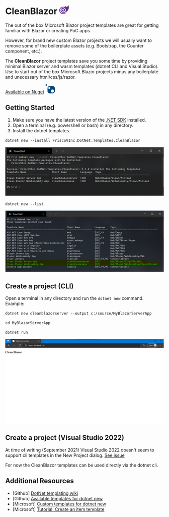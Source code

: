 # CleanBlazor <img src="https://github.com/fvilches17/CleanBlazor/blob/main/images/blazor-logo.png" height="30">
The out of the box Microsoft Blazor project templates are great for getting familiar with Blazor or creating PoC apps.

However, for brand new custom Blazor projects we will usually want to remove some of the boilerplate assets (e.g. Bootstrap, the Counter component, etc.).

The **CleanBlazor** project templates save you some time by providing minimal Blazor server and wasm templates (dotnet CLI and Visual Studio). Use to start out of the box Microsoft Blazor projects minus any boilerplate and unecessary html/css/js/razor.

[Available on Nuget](https://www.nuget.org/packages/FriscoVInc.DotNet.Templates.CleanBlazor/) <img src="https://github.com/fvilches17/CleanBlazor/blob/main/images/nuget-logo.svg" height="30">

## Getting Started
1. Make sure you have the latest version of the [.NET SDK](https://dotnet.microsoft.com/download/dotnet/) installed.
2. Open a terminal (e.g. powershell or bash) in any directory.
3. Install the dotnet templates.
```
dotnet new --install FriscoVInc.DotNet.Templates.CleanBlazor
```
![successfull install](https://github.com/fvilches17/CleanBlazor/blob/main/images/dotnet-new-install.png)
```
dotnet new --list
```
![listing dotnet templates](https://github.com/fvilches17/CleanBlazor/blob/main/images/dotnet-list.png)

## Create a project (CLI)
Open a terminal in any directory and run the ```dotnet new``` command. 
Example:
```
dotnet new cleanblazorserver --output c:/source/MyBlazorServerApp
```
```
cd MyBlazorServerApp
```
```
dotnet run
```
![app running on browser](https://github.com/fvilches17/CleanBlazor/blob/main/images/app-on-browser.png)

## Create a project (Visual Studio 2022)
At time of writing (September 2021) Visual Studio 2022 doesn't seem to support cli templates in the New Project dialog. [See issue](https://developercommunity.visualstudio.com/t/net-cli-templates-in-visual-studio-missing/1508502?from=email&moreInfo=true&viewtype=all)

For now the CleanBlazor templates can be used directly via the dotnet cli.

## Additional Resources
* [Github] [DotNet templating wiki](https://github.com/dotnet/templating/wiki)
* [Github] [Available templates for dotnet new](https://github.com/dotnet/templating/wiki/Available-templates-for-dotnet-new)
* [Microsoft] [Custom templates for dotnet new](https://docs.microsoft.com/en-us/dotnet/core/tools/custom-templates)
* [Microsoft] [Tutorial: Create an item template](https://docs.microsoft.com/en-us/dotnet/core/tutorials/cli-templates-create-item-template)
